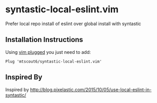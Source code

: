 # syntastic-local-eslint.vim

Prefer local repo install of eslint over global install with syntastic

Installation Instructions
-------------------------

Using [vim plugged](https://github.com/junegunn/vim-plug) you just need to add:

```
Plug 'mtscout6/syntastic-local-eslint.vim'
```

Inspired By
-----------

Inspired by http://blog.pixelastic.com/2015/10/05/use-local-eslint-in-syntastic/
